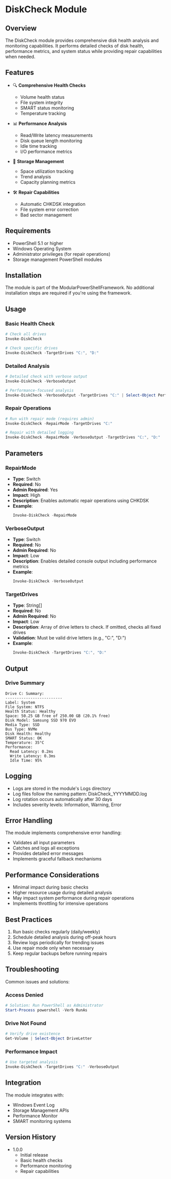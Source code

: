 # DiskCheck Module

## Overview
The DiskCheck module provides comprehensive disk health analysis and monitoring capabilities. It performs detailed checks of disk health, performance metrics, and system status while providing repair capabilities when needed.

## Features
- 🔍 **Comprehensive Health Checks**
  - Volume health status
  - File system integrity
  - SMART status monitoring
  - Temperature tracking
  
- 📊 **Performance Analysis**
  - Read/Write latency measurements
  - Disk queue length monitoring
  - Idle time tracking
  - I/O performance metrics
  
- 💾 **Storage Management**
  - Space utilization tracking
  - Trend analysis
  - Capacity planning metrics
  
- 🛠️ **Repair Capabilities**
  - Automatic CHKDSK integration
  - File system error correction
  - Bad sector management
  
## Requirements
- PowerShell 5.1 or higher
- Windows Operating System
- Administrator privileges (for repair operations)
- Storage management PowerShell modules

## Installation
The module is part of the ModularPowerShellFramework. No additional installation steps are required if you're using the framework.

## Usage

### Basic Health Check
```powershell
# Check all drives
Invoke-DiskCheck

# Check specific drives
Invoke-DiskCheck -TargetDrives "C:", "D:"
```

### Detailed Analysis
```powershell
# Detailed check with verbose output
Invoke-DiskCheck -VerboseOutput

# Performance-focused analysis
Invoke-DiskCheck -VerboseOutput -TargetDrives "C:" | Select-Object Performance
```

### Repair Operations
```powershell
# Run with repair mode (requires admin)
Invoke-DiskCheck -RepairMode -TargetDrives "C:"

# Repair with detailed logging
Invoke-DiskCheck -RepairMode -VerboseOutput -TargetDrives "C:", "D:"
```

## Parameters

### RepairMode
- **Type**: Switch
- **Required**: No
- **Admin Required**: Yes
- **Impact**: High
- **Description**: Enables automatic repair operations using CHKDSK
- **Example**:
  ```powershell
  Invoke-DiskCheck -RepairMode
  ```

### VerboseOutput
- **Type**: Switch
- **Required**: No
- **Admin Required**: No
- **Impact**: Low
- **Description**: Enables detailed console output including performance metrics
- **Example**:
  ```powershell
  Invoke-DiskCheck -VerboseOutput
  ```

### TargetDrives
- **Type**: String[]
- **Required**: No
- **Admin Required**: No
- **Impact**: Low
- **Description**: Array of drive letters to check. If omitted, checks all fixed drives
- **Validation**: Must be valid drive letters (e.g., "C:", "D:")
- **Example**:
  ```powershell
  Invoke-DiskCheck -TargetDrives "C:", "D:"
  ```

## Output

### Drive Summary
```
Drive C: Summary:
-------------------------
Label: System
File System: NTFS
Health Status: Healthy
Space: 50.25 GB free of 250.00 GB (20.1% free)
Disk Model: Samsung SSD 970 EVO
Media Type: SSD
Bus Type: NVMe
Disk Health: Healthy
SMART Status: OK
Temperature: 35°C
Performance:
  Read Latency: 0.2ms
  Write Latency: 0.3ms
  Idle Time: 95%
```

## Logging
- Logs are stored in the module's Logs directory
- Log files follow the naming pattern: DiskCheck_YYYYMMDD.log
- Log rotation occurs automatically after 30 days
- Includes severity levels: Information, Warning, Error

## Error Handling
The module implements comprehensive error handling:
- Validates all input parameters
- Catches and logs all exceptions
- Provides detailed error messages
- Implements graceful fallback mechanisms

## Performance Considerations
- Minimal impact during basic checks
- Higher resource usage during detailed analysis
- May impact system performance during repair operations
- Implements throttling for intensive operations

## Best Practices
1. Run basic checks regularly (daily/weekly)
2. Schedule detailed analysis during off-peak hours
3. Review logs periodically for trending issues
4. Use repair mode only when necessary
5. Keep regular backups before running repairs

## Troubleshooting
Common issues and solutions:

### Access Denied
```powershell
# Solution: Run PowerShell as Administrator
Start-Process powershell -Verb RunAs
```

### Drive Not Found
```powershell
# Verify drive existence
Get-Volume | Select-Object DriveLetter
```

### Performance Impact
```powershell
# Use targeted analysis
Invoke-DiskCheck -TargetDrives "C:" -VerboseOutput
```

## Integration
The module integrates with:
- Windows Event Log
- Storage Management APIs
- Performance Monitor
- SMART monitoring systems

## Version History
- 1.0.0
  - Initial release
  - Basic health checks
  - Performance monitoring
  - Repair capabilities
